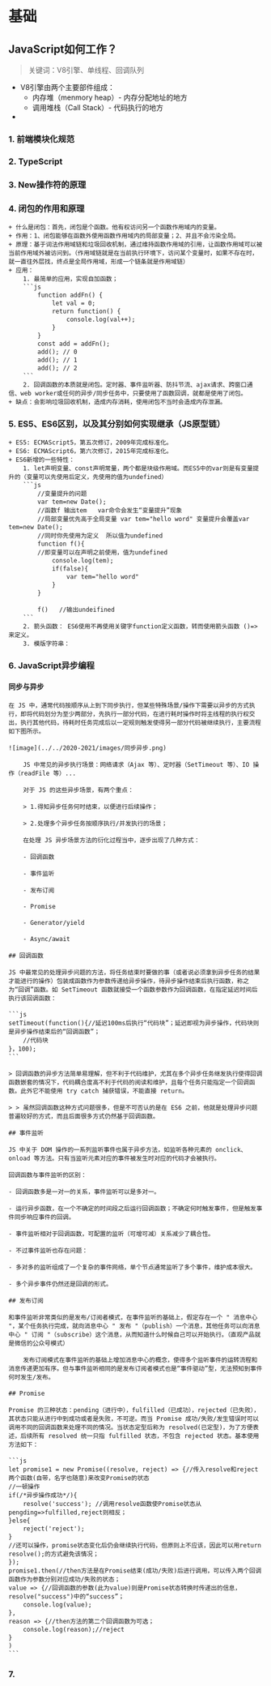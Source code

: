 # 基础
## JavaScript如何工作？
> 关键词：V8引擎、单线程、回调队列<br>

+ V8引擎由两个主要部件组成：
    - 内存堆（menmory heap）- 内存分配地址的地方
    - 调用堆栈（Call Stack）- 代码执行的地方
+ 

### 1. 前端模块化规范
### 2. TypeScript
### 3. New操作符的原理
### 4. 闭包的作用和原理
    + 什么是闭包：首先，闭包是个函数。他有权访问另一个函数作用域内的变量。
    + 作用：1、闭包能够在函数外使用函数作用域内的局部变量；2、并且不会污染全局。
    + 原理：基于词法作用域链和垃圾回收机制，通过维持函数作用域的引用，让函数作用域可以被当前作用域外被访问到。（作用域链就是在当前执行环境下，访问某个变量时，如果不存在时，就一直往外层找，终点是全局作用域，形成一个链条就是作用域链）
    + 应用：
        1. 最简单的应用，实现自加函数；
        ```js
            function addFn() {
                let val = 0;
                return function() {
                    console.log(val++);
                }
            }
            const add = addFn();
            add(); // 0
            add(); // 1
            add(); // 2
        ```
        2. 回调函数的本质就是闭包。定时器、事件监听器、防抖节流、ajax请求、跨窗口通信、web worker或任何的异步/同步任务中，只要使用了函数回调，就都是使用了闭包。
    + 缺点：会影响垃圾回收机制，造成内存消耗，使用闭包不当时会造成内存泄漏。
### 5. ES5、ES6区别，以及其分别如何实现继承（JS原型链）
    + ES5: ECMAScript5，第五次修订，2009年完成标准化。
    + ES6: ECMAScript6，第六次修订，2015年完成标准化。
    + ES6新增的一些特性：
        1. let声明变量、const声明常量，两个都是块级作用域。而ES5中的var则是有变量提升的（变量可以先使用后定义，先使用的值为undefined）
        ```js
            //变量提升的问题
            var tem=new Date();
            //函数f 输出tem   var命令会发生“变量提升”现象  
            //局部变量优先高于全局变量 var tem="hello word" 变量提升会覆盖var tem=new Date();
            //同时你先使用为定义  所以值为undefined
            function f(){
            //即变量可以在声明之前使用，值为undefined 
                console.log(tem);
                if(false){
                    var tem="hello word"
                }
            }

            f()   //输出undeifined
        ```
        2. 箭头函数： ES6使用不再使用关键字function定义函数，转而使用箭头函数 ()=> 来定义。
        3. 模版字符串： 
### 6. JavaScript异步编程
   #### 同步与异步
    在 JS 中，通常代码按顺序从上到下同步执行，但某些特殊场景/操作下需要以异步的方式执行，即将代码划分为至少两部分，先执行一部分代码，在进行耗时操作时将主线程的执行权交出，执行其他代码，待耗时任务完成后以一定规则触发使得另一部分代码被继续执行，主要流程如下图所示。

    ![image](../../2020-2021/images/同步异步.png)

        JS 中常见的异步执行场景：网络请求（Ajax 等）、定时器（SetTimeout 等）、IO 操作（readFile 等）...

        对于 JS 的这些异步场景，有两个重点：

        > 1.得知异步任务何时结束，以便进行后续操作；

        > 2.处理多个异步任务按顺序执行/并发执行的场景；

        在处理 JS 异步场景方法的衍化过程当中，逐步出现了几种方式：

        - 回调函数

        - 事件监听

        - 发布订阅

        - Promise

        - Generator/yield

        - Async/await

    ## 回调函数

    JS 中最常见的处理异步问题的方法，将任务结束时要做的事（或者说必须拿到异步任务的结果才能进行的操作）包装成函数作为参数传递给异步操作，待异步操作结束后执行函数，称之为“回调”函数。如 SetTimeout 函数就接受一个函数参数作为回调函数，在指定延迟时间后执行该回调函数：

    ```js
    setTimeout(function(){//延迟100ms后执行“代码块”；延迟即视为异步操作，代码块则是异步操作结束后的“回调函数”；
        //代码块
    }，100);
    ```

    > 回调函数的异步方法简单易理解，但不利于代码维护，尤其在多个异步任务继发执行使得回调函数嵌套的情况下，代码耦合度高不利于代码的阅读和维护，且每个任务只能指定一个回调函数。此外它不能使用 try catch 捕获错误，不能直接 return。

    > > 虽然回调函数这种方式问题很多，但是不可否认的是在 ES6 之前，他就是处理异步问题普遍较好的方式，而且后面很多方式仍然基于回调函数。

    ## 事件监听

    JS 中关于 DOM 操作的一系列监听事件也属于异步方法，如监听各种元素的 onclick、onload 等方法。只有当监听元素对应的事件被发生时对应的代码才会被执行。

    回调函数与事件监听的区别：

    - 回调函数多是一对一的关系，事件监听可以是多对一。

    - 运行异步函数，在一个不确定的时间段之后运行回调函数；不确定何时触发事件，但是触发事件同步响应事件的回调。

    - 事件监听相对于回调函数，可配置的监听（可增可减）关系减少了耦合性。

    - 不过事件监听也存在问题：

    - 多对多的监听组成了一个复杂的事件网络，单个节点通常监听了多个事件，维护成本很大。

    - 多个异步事件仍然还是回调的形式。

    ## 发布订阅

    和事件监听非常类似的是发布/订阅者模式，在事件监听的基础上，假定存在一个 " 消息中心 "，某个任务执行完成，就向消息中心 " 发布 "（publish）一个消息，其他任务可以向消息中心 " 订阅 "（subscribe）这个消息，从而知道什么时候自己可以开始执行。（直观产品就是微信的公众号模式）

        发布订阅模式在事件监听的基础上增加消息中心的概念，使得多个监听事件的运转流程和消息传递更加有序。但与事件监听相同的是发布订阅者模式也是“事件驱动”型，无法预知到事件何时发生/发布。

    ## Promise

    Promise 的三种状态：pending（进行中），fulfilled（已成功），rejected（已失败），其状态只能从进行中到成功或者是失败，不可逆。而当 Promise 成功/失败/发生错误时可以调用不同的回调函数来处理不同的情况。当状态定型后称为 resolved(已定型)，为了方便表述，后续所有 resolved 统一只指 fulfilled 状态，不包含 rejected 状态。基本使用方法如下：

    ```js
    let promise1 = new Promise((resolve, reject) => {//传入resolve和reject两个函数(自带，名字也随意)来改变Promise的状态
    //一顿操作
    if(/*异步操作成功*/){
        resolve('success'); //调用resolve函数使Promise状态从pengding=>fulfilled,reject则相反；
    }else{
        reject('reject');
    }
    //还可以操作，promise状态变化后仍会继续执行代码，但原则上不应该，因此可以用return resolve();的方式避免该情况；
    });
    promise1.then(//then方法是在Promise结束(成功/失败)后进行调用，可以传入两个回调函数作为参数分别对应成功/失败的状态；
    value => {//回调函数的参数(此为value)则是Promise状态转换时传递出的信息，resolve("success")中的“success”；
        console.log(value);
    },
    reason => {//then方法的第二个回调函数为可选；
        console.log(reason);//reject
    }
    )
    ```

### 7. 